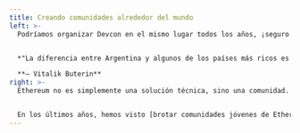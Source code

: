 ```yaml
---
title: Creando comunidades alrededor del mundo
left: >-
  Podríamos organizar Devcon en el mismo lugar todos los años, ¡seguro! Pero estamos trabajando para lograr el objetivo de llevar Ethereum a comunidades de todo el mundo y a lugares donde puede tener un impacto real **hoy**.


  *"La diferencia entre Argentina y algunos de los países más ricos es que en los lugares más ricos hay personas que están entusiasmadas con las ideas y la teoría de las criptomonedas, pero la gente aquí entiende profundamente que las criptomonedas están resolviendo problemas reales".* 

  **— Vitalik Buterin**
right: >-
  Ethereum no es simplemente una solución técnica, sino una comunidad. Si bien las comunidades de blockchain en Europa y América del Norte ya son fuertes y vívidas, hoy podemos tener un gran impacto en las comunidades en desarrollo.


  En los últimos años, hemos visto [brotar comunidades jóvenes de Ethereum en América Latina](https://twitter.com/EFDevcon/status/1527683213216325635?s=20&t=AT-Uo8eNqgdbnLV3f-pzmg), y el crecimiento potencial es tremendo. Es por eso que estamos emocionados de traer Devcon a Colombia este año.
---
```

